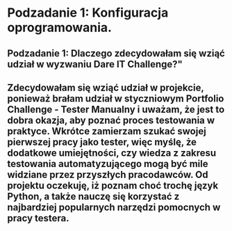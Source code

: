 # Podzadanie 1: Konfiguracja oprogramowania.
## Podzadanie 1: Dlaczego zdecydowałam się wziąć udział w wyzwaniu Dare IT Challenge?"
## Zdecydowałam się wziąć udział w projekcie, ponieważ brałam udział w styczniowym Portfolio Challenge - Tester Manualny i uważam, że jest to dobra okazja, aby poznać proces testowania w praktyce. Wkrótce zamierzam szukać swojej pierwszej pracy jako tester, więc myślę, że dodatkowe umiejętności, czy wiedza z zakresu testowania automatyzującego mogą być mile widziane przez przyszłych pracodawców. Od projektu oczekuję, iż poznam choć trochę język Python, a także nauczę się korzystać z najbardziej popularnych narzędzi pomocnych w pracy testera.